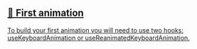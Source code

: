 ## [📄️<!-- --> <!-- -->First animation](/react-native-keyboard-controller/pr-preview/pr-1149/docs/guides/first-animation.md)

[To build your first animation you will need to use two hooks: useKeyboardAnimation or useReanimatedKeyboardAnimation.](/react-native-keyboard-controller/pr-preview/pr-1149/docs/guides/first-animation.md)
